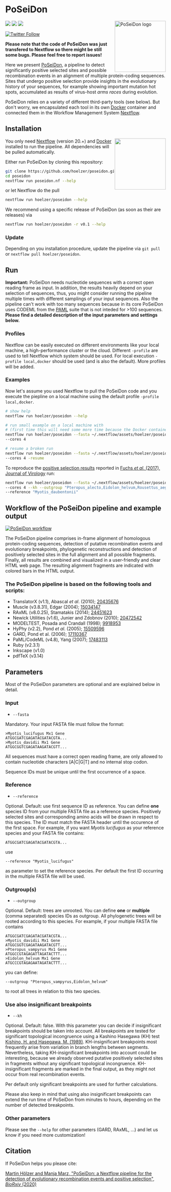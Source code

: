 # PoSeiDon

<img align="right" width="160px" src="https://github.com/hoelzer/poseidon/blob/master/images/poseidon_logo.png" alt="PoSeiDon logo" /> 

![](https://img.shields.io/badge/nextflow-20.01.0-brightgreen)
![](https://img.shields.io/badge/uses-docker-blue.svg)
![](https://img.shields.io/badge/licence-MIT-lightgrey.svg)

[![Twitter Follow](https://img.shields.io/twitter/follow/martinhoelzer.svg?style=social)](https://twitter.com/martinhoelzer) 

__Please note that the code of PoSeiDon was just transfered to Nextflow so there might be still some bugs. Please feel free to report issues!__

Here we present [PoSeiDon](https://www.biorxiv.org/content/10.1101/2020.05.18.102731v1), a pipeline to detect significantly positive selected sites and possible recombination events in an alignment of multiple protein-coding sequences. Sites that undergo positive selection provide insights in the evolutionary history of your sequences, for example showing important mutation hot spots, accumulated as results of virus-host _arms races_ during evolution.

PoSeiDon relies on a variety of different third-party tools (see below). But don't worry, we encapsulated each tool in its own [Docker](https://www.docker.com/resources/what-container) container and connected them in the Workflow Management System [Nextflow](https://www.nextflow.io/). 

## Installation

<img align="right" width="160px" src="https://github.com/hoelzer/poseidon/blob/master/images/poseidon.gif" /> 

You only need [Nextflow](https://nf-co.re/usage/installation) (version 20.+) and [Docker](https://docs.docker.com/engine/installation/) installed to run the pipeline. All dependencies will be pulled automatically. 

Either run PoSeiDon by cloning this repository:
```bash
git clone https://github.com/hoelzer/poseidon.git
cd poseidon
nextflow run poseidon.nf --help
```

or let Nextflow do the pull
```bash
nextflow run hoelzer/poseidon --help
```

We recommend using a specific release of PoSeiDon (as soon as their are releases) via 

```bash
nextflow run hoelzer/poseidon -r v0.1 --help
```

### Update

Depending on you installation procedure, update the pipeline via `git pull` or `nextflow pull hoelzer/poseidon`. 

## Run

__Important:__ PoSeiDon needs nucleotide sequences with a correct open reading frame as input. In addition, the results heavily depend on your selection of sequences, thus, you might consider running the pipeline multiple times with different samplings of your input sequences. Also the pipeline can't work with too many sequences because in its core PoSeiDon uses CODEML from the [PAML](http://abacus.gene.ucl.ac.uk/software/paml.html) suite that is not inteded for >100 sequences. __Please find a detailed description of the input parameters and settings below.__

### Profiles

Nextflow can be easily executed on different environments like your local machine, a high-performance cluster or the cloud. Different `-profile` are used to tell Nextflow which system should be used. For local execution `-profile local,docker` should be used (and is also the default). More profiles will be added.   

### Examples 

Now let's assume you used Nextflow to pull the PoSeiDon code and you execute the piepline on a local machine using the default profile `-profile local,docker`. 

```bash
# show help 
nextflow run hoelzer/poseidon --help

# run small example on a local machine with 
# (first time this will need some more time because the Docker containers are downloaded)
nextflow run hoelzer/poseidon --fasta ~/.nextflow/assets/hoelzer/poseidon/test_data/bats_mx1_small.fasta \
--cores 4

# resume a broken run
nextflow run hoelzer/poseidon --fasta ~/.nextflow/assets/hoelzer/poseidon/test_data/bats_mx1_small.fasta \
--cores 4 -resume
```

To reproduce the [positive selection results](http://www.rna.uni-jena.de/supplements/mx1_bats/full_aln/) reported in [Fuchs _et al_. (2017), Journal of Virology](https://doi.org/10.1128/JVI.00361-17) run:
```bash
nextflow run hoelzer/poseidon --fasta ~/.nextflow/assets/hoelzer/poseidon/test_data/bats_mx1.fasta \
--cores 4 --kh --outgroup "Pteropus_alecto,Eidolon_helvum,Rousettus_aegyptiacus,Hypsignatus_monstrosus" \
--reference "Myotis_daubentonii"
```

## Workflow of the PoSeiDon pipeline and example output

<a target="_blank" href="https://github.com/hoelzer/poseidon/blob/master/images/pipeline_landscape.pdf"><img src="https://github.com/hoelzer/poseidon/blob/master/images/pipeline_landscape.png" alt="PoSeiDon workflow" /></a>

The PoSeiDon pipeline comprises in-frame alignment of homologous protein-coding sequences, detection of putative recombination events and evolutionary breakpoints, phylogenetic reconstructions and detection of positively selected sites in the full alignment and all possible fragments. Finally, all results are combined and visualized in a user-friendly and clear HTML web page. The resulting alignment fragments are indicated with colored bars in the HTML output.

### The PoSeiDon pipeline is based on the following tools and scripts:

* TranslatorX (v1.1), Abascal _et al_. (2010);  <a target="_blank" href="https://www.ncbi.nlm.nih.gov/pubmed/20435676">20435676</a>
* Muscle (v3.8.31), Edgar (2004);  <a target="_blank" href="https://www.ncbi.nlm.nih.gov/pubmed/15034147">15034147</a>
* RAxML (v8.0.25), Stamatakis (2014);  <a target="_blank" href="https://www.ncbi.nlm.nih.gov/pubmed/24451623">24451623</a>
* Newick Utilities (v1.6), Junier and Zdobnov (2010);  <a target="_blank" href="https://www.ncbi.nlm.nih.gov/pubmed/20472542">20472542</a>
* MODELTEST, Posada and Crandall (1998);  <a target="_blank" href="https://www.ncbi.nlm.nih.gov/pubmed/9918953">9918953</a>
* HyPhy (v2.2), Pond _et al_. (2005);  <a target="_blank" href="https://www.ncbi.nlm.nih.gov/pubmed/15509596">15509596</a>
* GARD, Pond et al. (2006);  <a target="_blank" href="https://www.ncbi.nlm.nih.gov/pubmed/17110367">17110367</a>
* PaML/CodeML (v4.8), Yang (2007);  <a target="_blank" href="https://www.ncbi.nlm.nih.gov/pubmed/17483113">17483113</a>
* Ruby (v2.3.1)
* Inkscape (v1.0)
* pdfTeX (v3.14) 

## Parameters

Most of the PoSeiDon parameters are optional and are explained below in detail.

### Input

* `--fasta`

Mandatory. Your input FASTA file must follow the format:

```
>Myotis_lucifugus Mx1 Gene
ATGGCGATCGAGATACGATACGTA...
>Myotis_davidii Mx1 Gene
ATGGCGGTCGAGATAAGATACGTT...
```

All sequences must have a correct open reading frame, are only allowed to contain nucleotide characters [A|C|G|T] and no internal stop codon.

Sequence IDs must be unique until the first occurrence of a space.

### Reference

* `--reference`

Optional. Default: use first sequence ID as reference. You can define <b>one</b> species ID from your multiple FASTA file as a reference species. Positively selected sites and corresponding amino acids will be drawn in respect to this species. The ID must match the FASTA header until the occurence of the first space. For example, if you want <i>Myotis lucifugus</i> as your reference species and your FASTA file contains:

```>Myotis_lucifugus Mx1 Gene
ATGGCGATCGAGATACGATACGTA...
```

use

`--reference "Myotis_lucifugus"`

as parameter to set the reference species. Per default the first ID occurring in the multiple FASTA file will be used.

### Outgroup(s)

* `--outgroup`

Optional. Default: trees are unrooted. You can define <b>one</b> or <b>multiple</b> (comma separated) species IDs as outgroup. All phylogenetic trees will be rooted according to this species. For example, if your multiple FASTA file contains

````>Myotis_lucifugus Mx1 Gene
ATGGCGATCGAGATACGATACGTA...
>Myotis_davidii Mx1 Gene
ATGGCGGTCGAGATAAGATACGTT...
>Pteropus_vampyrus Mx1 Gene
ATGGCCGTAGAGATTAGATACTTT...
>Eidolon_helvum Mx1 Gene
ATGCCCGTAGAGAATAGATACTTT...
````

you can define:

```--outgroup "Pteropus_vampyrus,Eidolon_helvum"```

to root all trees in relation to this two species.

### Use also insignificant breakpoints

* `--kh`

Optional. Default: false. With this parameter you can decide if insignificant breakpoints should be taken into account. All breakpoints are tested for significant topological incongruence using a Kashino Hasegawa (KH) test [Kishino, H. and Hasegawa, M. (1989)](https://link.springer.com/article/10.1007/BF02100115). KH-insignificant breakpoints most frequently arise from variation in branch lengths between segments. Nevertheless, taking KH-insignificant breakpoints into account could be interesting, because we already observed putative positively selected sites in fragments without any significant topological incongruence. KH-insignificant fragments are marked in the final output, as they might not occur from real recombination events.

Per default only significant breakpoints are used for further calculations.

Please also keep in mind that using also insignificant breakpoints can extend the run time of PoSeiDon from minutes to hours, depending on the number of detected breakpoints.

### Other parameters

Please see the `--help` for other parameters (GARD, RAxML, ...) and let us know if you need more customization!

## Citation

If PoSeiDon helps you please cite:

[Martin Hölzer and Manja Marz, "PoSeiDon: a Nextflow pipeline for the detection of evolutionary recombination events and positive selection", _BioRxiv_ (2020)](https://www.biorxiv.org/content/10.1101/2020.05.18.102731v1)
